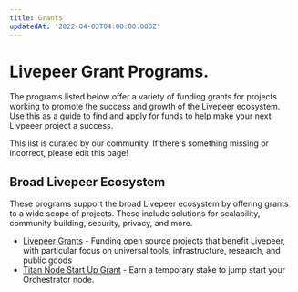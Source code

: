 ```yaml
---
title: Grants
updatedAt: '2022-04-03T04:00:00.000Z'
---
```


# Livepeer Grant Programs.

The programs listed below offer a variety of funding grants for projects working
to promote the success and growth of the Livepeer ecosystem. Use this as a guide
to find and apply for funds to help make your next Livpeeer project a success.

This list is curated by our community. If there's something missing or
incorrect, please edit this page!

## Broad Livepeer Ecosystem

These programs support the broad Livepeer ecosystem by offering grants to a wide
scope of projects. These include solutions for scalability, community building,
security, privacy, and more.&#x20;

*   [Livepeer Grants](https://livepeergrants.org) - Funding open source projects
    that benefit Livepeer, with particular focus on universal tools,
    infrastructure, research, and public goods
*   [Titan Node Start Up Grant](https://docs.google.com/forms/d/e/1FAIpQLSeZqkMsBEpgoMkQMjfMoMOOcsVq98plLNEk5hybzWfA4E\_vSg/viewform) -
    Earn a temporary stake to jump start your Orchestrator node.
